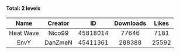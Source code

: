 #### Total: 2 levels

| Name | Creator | ID | Downloads | Likes |
|:---:|:---:|:---:|:---:|:---:|
| Heat Wave | Nico99 | 45818014 | 77646 | 7181
| EnvY | DanZmeN | 45411361 | 288388 | 25592
